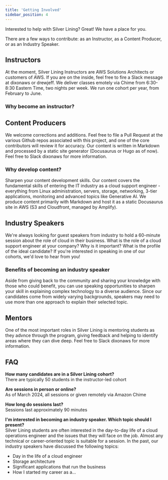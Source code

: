 ```yaml
---
title: 'Getting Involved'
sidebar_position: 4
---
```


Interested to help with Silver Lining? Great! We have a place for you. 

There are a few ways to contribute: as an Instructor, as a Content Producer, or as an Industry Speaker.  

## Instructors
At the moment, Silver Lining Instructors are AWS Solutions Architects or customers of AWS. If you 
are on the inside, feel free to fire a Slack message at dixonaws or drewjeff. We deliver classes 
emotely via Chime from 6:30-8:30 Eastern Time, two nights per week. We run one cohort per year, from February to June.

### Why become an instructor?

## Content Producers
We welcome corrections and additions. Feel free to file a Pull Request at the various Github repos
associated with this project, and one of the core contributors will review it for accuracy. Our content is written in
Markdown and processed by a static site generator (Docusaurus or Hugo as of now). Feel free to Slack dixonaws for 
more information.

### Why develop content?
Sharpen your content development skills. Our content covers the fundamental skills of entering the IT industry as
a cloud support engineer - everything from Linux administration, servers, storage, networking, 3-tier applications,
monitoring and advanced topics like Generative AI. We produce content primarily with Markdown and host it as a
static Docusaurus site in AWS (S3 and Cloudfront, managed by Amplify).

## Industry Speakers
We're always looking for guest speakers from industry to hold a 60-minute session about the role of cloud in their
business. What is the role of a cloud support engineer at your company? Why is it important? What is the profile of
the ideal candidate? If you're interested in speaking in one of our cohorts, we'd love to hear from you!

### Benefits of becoming an industry speaker
Aside from giving back to the community and sharing your knowledge with those who could benefit, you can use
speaking opportunities to sharpen your skill in explaining complex technology to a diverse audience. Since our candidates
come from widely varying backgrounds, speakers may need to use more than one approach to explain their selected 
topic.

## Mentors
One of the most important roles in Silver Lining is mentoring students as they advnce through the program, giving
feedback and helping to identify areas where they can dive deep. Feel free to Slack dixonaws for more information.

## FAQ
<b>How many candidates are in a Silver Lining cohort?</b> <br/>
There are typically 50 students in the instructor-led cohort

<b>Are sessions in person or online?</b><br/>
As of March 2024, all sessions or given remotely via Amazon Chime

<b>How long do sessions last?</b><br/>
Sessions last approximately 90 minutes

<b>I'm interested in becoming an industry speaker. Which topic should I present?</b><br/>
Silver Lining students are often interested in the day-to-day life of a cloud operations engineer and the 
issues that they will face on the job. Almost any technical or career-oriented topic is suitable for a session. In the
past, our industry speakers have discussed the following topics:
* Day in the life of a cloud engineer
* Storage architecture
* Significant applications that run the business
* How I started my career as a...

